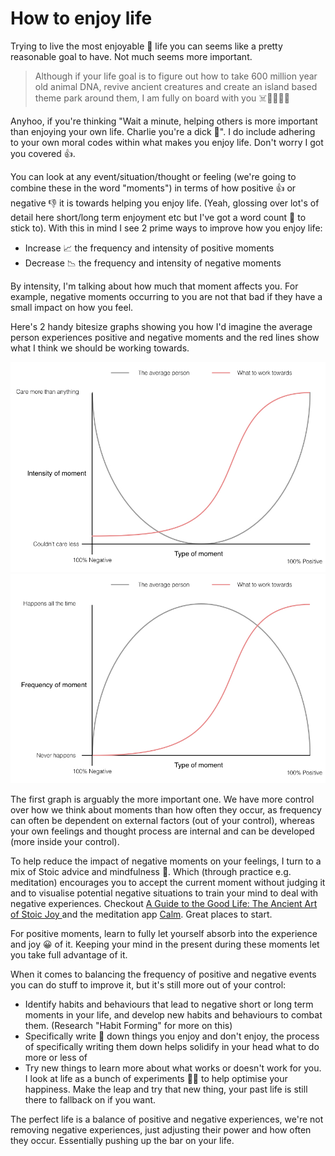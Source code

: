 # How to enjoy life

Trying to live the most enjoyable 🥳 life you can seems like a pretty reasonable goal to have. Not much seems more important.

> Although if your life goal is to figure out how to take 600 million year old animal DNA, revive ancient creatures and create an island based theme park around them, I am fully on board with you ☠️🏃‍♂️🦖🦕

Anyhoo, if you're thinking "Wait a minute, helping others is more important than enjoying your own life. Charlie you're a dick 🍆". I do include adhering to your own moral codes within what makes you enjoy life. Don't worry I got you covered 👍.

You can look at any event/situation/thought or feeling (we're going to combine these in the word "moments") in terms of how positive 👍 or negative 👎 it is towards helping you enjoy life. (Yeah, glossing over lot's of detail here short/long term enjoyment etc but I've got a word count 📖 to stick to). With this in mind I see 2 prime ways to improve how you enjoy life:

- Increase 📈 the frequency and intensity of positive moments
- Decrease 📉 the frequency and intensity of negative moments

By intensity, I'm talking about how much that moment affects you. For example, negative moments occurring to you are not that bad if they have a small impact on how you feel.

Here's 2 handy bitesize graphs showing you how I'd imagine the average person experiences positive and negative moments and the red lines show what I think we should be working towards.

![Intensity](../assets/moments-intensity.jpg)
![Frequency](../assets/moments-frequency.jpg)

The first graph is arguably the more important one. We have more control over how we think about moments than how often they occur, as frequency can often be dependent on external factors (out of your control), whereas your own feelings and thought process are internal and can be developed (more inside your control).

To help reduce the impact of negative moments on your feelings, I turn to a mix of Stoic advice and mindfulness 🧠. Which (through practice e.g. meditation) encourages you to accept the current moment without judging it and to visualise potential negative situations to train your mind to deal with negative experiences. Checkout [A Guide to the Good Life: The Ancient Art of Stoic Joy ](https://www.amazon.co.uk/Guide-Good-Life-Ancient-Stoic-ebook/dp/B0040JHNQG/ref=tmm_kin_swatch_0?_encoding=UTF8&qid=&sr=)and the meditation app [Calm](https://www.calm.com/). Great places to start.

For positive moments, learn to fully let yourself absorb into the experience and joy 😀 of it. Keeping your mind in the present during these moments let you take full advantage of it.

When it comes to balancing the frequency of positive and negative events you can do stuff to improve it, but it's still more out of your control:

- Identify habits and behaviours that lead to negative short or long term moments in your life, and develop new habits and behaviours to combat them. (Research "Habit Forming" for more on this)
- Specifically write 📝 down things you enjoy and don't enjoy, the process of specifically writing them down helps solidify in your head what to do more or less of
- Try new things to learn more about what works or doesn't work for you. I look at life as a bunch of experiments 🧪🔬 to help optimise your happiness. Make the leap and try that new thing, your past life is still there to fallback on if you want.

The perfect life is a balance of positive and negative experiences, we're not removing negative experiences, just adjusting their power and how often they occur. Essentially pushing up the bar on your life.
